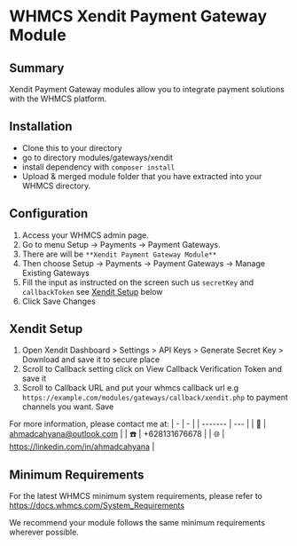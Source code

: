 # WHMCS Xendit Payment Gateway Module #

## Summary ##

Xendit Payment Gateway modules allow you to integrate payment solutions with the WHMCS
platform.

## Installation ##
- Clone this to your directory
- go to directory modules/gateways/xendit
- install dependency with `composer install`
- Upload & merged module folder that you have extracted into your WHMCS directory.

## Configuration ##
1. Access your WHMCS admin page.
2. Go to menu Setup -> Payments -> Payment Gateways.
3. There are will be `**Xendit Payment Gateway Module**`
4. Then choose Setup -> Payments -> Payment Gateways -> Manage Existing Gateways
5. Fill the input as instructed on the screen such us `secretKey` and `callbackToken` see [Xendit Setup](#xendit') below
6. Click Save Changes

## Xendit Setup ##
1. Open Xendit Dashboard > Settings > API Keys > Generate Secret Key > Download and save it to secure place
2. Scroll to Callback setting click on View Callback Verification Token and save it
3. Scroll to Callback URL and put your whmcs callback url e.g ``https://example.com/modules/gateways/callback/xendit.php`` to payment channels you want. Save  

For more information, please contact me at:
| - | -  |
| ------- | --- |
| :e-mail: | ahmadcahyana@outlook.com |
| :phone: | +628131676678 |
| :globe_with_meridians: | https://linkedin.com/in/ahmadcahyana |

## Minimum Requirements ##

For the latest WHMCS minimum system requirements, please refer to
https://docs.whmcs.com/System_Requirements

We recommend your module follows the same minimum requirements wherever
possible.
